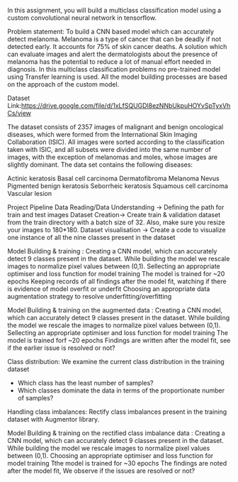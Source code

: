 In this assignment, you will build a multiclass classification model using a custom convolutional neural network in tensorflow. 

 

Problem statement: To build a CNN based model which can accurately detect melanoma. Melanoma is a type of cancer that can be deadly if not detected early. It accounts for 75% of skin cancer deaths. A solution which can evaluate images and alert the dermatologists about the presence of melanoma has the potential to reduce a lot of manual effort needed in diagnosis. In this multiclass classification problems no pre-trained model using Transfer learning is used. All the model building processes are based on the approach of the custom model.


Dataset Link:https://drive.google.com/file/d/1xLfSQUGDl8ezNNbUkpuHOYvSpTyxVhCs/view


The dataset consists of 2357 images of malignant and benign oncological diseases, which were formed from the International Skin Imaging Collaboration (ISIC). All images were sorted according to the classification taken with ISIC, and all subsets were divided into the same number of images, with the exception of melanomas and moles, whose images are slightly dominant.
The data set contains the following diseases:

Actinic keratosis
Basal cell carcinoma
Dermatofibroma
Melanoma
Nevus
Pigmented benign keratosis
Seborrheic keratosis
Squamous cell carcinoma
Vascular lesion
 



 

Project Pipeline
Data Reading/Data Understanding → Defining the path for train and test images 
Dataset Creation→ Create train & validation dataset from the train directory with a batch size of 32. Also, make sure you resize your images to 180*180.
Dataset visualisation → Create a code to visualize one instance of all the nine classes present in the dataset 

Model Building & training : 
Creating a CNN model, which can accurately detect 9 classes present in the dataset. While building the model we rescale images to normalize pixel values between (0,1).
Sellecting an appropriate optimiser and loss function for model training
The model is trained for ~20 epochs
Keeping records of all findings after the model fit, watching if there is evidence of model overfit or underfit
Choosing an appropriate data augmentation strategy to resolve underfitting/overfitting 

Model Building & training on the augmented data :
Creating a CNN model, which can accurately detect 9 classes present in the dataset. While building the model we rescale the images to normalize pixel values between (0,1).
Sellecting an appropriate optimiser and loss function for model training
The model is trained forf ~20 epochs
Findings are written after the model fit, see if the earlier issue is resolved or not?

Class distribution: We examine the current class distribution in the training dataset 
- Which class has the least number of samples?
- Which classes dominate the data in terms of the proportionate number of samples?

Handling class imbalances: Rectify class imbalances present in the training dataset with Augmentor library.

Model Building & training on the rectified class imbalance data :
Creating a CNN model, which can accurately detect 9 classes present in the dataset. While building the model we rescale images to normalize pixel values between (0,1).
Choosing an appropriate optimiser and loss function for model training
Tthe model is trained for ~30 epochs
The findings are noted after the model fit, We observe if the issues are resolved or not?
 
